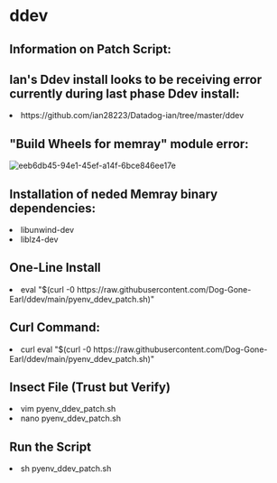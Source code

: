 # ddev
<h2>Information on Patch Script:</h2>

<h2>Ian's Ddev install looks to be receiving error currently during last phase Ddev install:</h2>
<li>https://github.com/ian28223/Datadog-ian/tree/master/ddev</li>

<h2>"Build Wheels for memray" module error:</h2>

![eeb6db45-94e1-45ef-a14f-6bce846ee17e](https://user-images.githubusercontent.com/107069502/207773531-dd29d629-e4b9-4b7f-b5e6-96c66fd834c4.jpg)
  
<h2>Installation of neded Memray binary dependencies:</h2> 
 <li> libunwind-dev 
 <li>liblz4-dev</li>

<h2>One-Line Install</h2>
<li>eval  "$(curl -0 h</span>ttps://raw.githubusercontent.com/Dog-Gone-Earl/ddev/main/pyenv_ddev_patch.sh)"</li>
  
  <h2>Curl Command:</h2>
  <li>curl eval "$(curl -0 h</span>ttps://raw.githubusercontent.com/Dog-Gone-Earl/ddev/main/pyenv_ddev_patch.sh)"</li>
  
  <h2>Insect File (Trust but Verify)</h2>
    <li>vim pyenv_ddev_patch.sh</li>
    <li>nano pyenv_ddev_patch.sh</li>
    
  <h2>Run the Script</h2>
    <li>sh pyenv_ddev_patch.sh</li>

